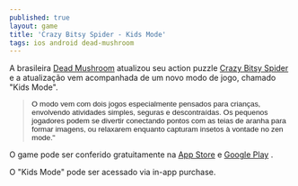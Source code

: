 ```yaml
---
published: true
layout: game
title: 'Crazy Bitsy Spider - Kids Mode'
tags: ios android dead-mushroom
---
```


 
A brasileira <a href="http://www.deadmushroom.com/" target="_blank">Dead Mushroom</a>
 atualizou seu action puzzle <a href="http://jogosdaqui.blog.uol.com.br/arch2012-12-01_2012-12-31.html#2012_12-05_18_55_07-154784552-0" target="_self">Crazy Bitsy Spider</a>
 e a atualiza&#231;&#227;o vem acompanhada de um novo modo de jogo, chamado &quot;Kids Mode&quot;.
 
> <span style="color: #222222; font-family: arial, sans-serif; font-size: 13.333333969116211px; text-align: justify;">O modo vem com dois jogos especialmente pensados para crian&#231;as, envolvendo atividades simples, seguras e descontra&#237;das. Os pequenos jogadores podem se divertir conectando pontos com as teias de aranha para formar imagens, ou relaxarem enquanto capturam insetos &#224; vontade no zen mode.&quot;</span>
 

 
<p style="text-align: left;">O game pode ser conferido gratuitamente na <a href="http://bit.ly/JM2MAw" target="_blank">App Store</a>
 e <a href="http://t.co/4PlnprOQ" target="_blank">Google Play</a>
.
<p style="text-align: left;"> 

<p style="text-align: left;"> 
<p style="text-align: left;">O &quot;Kids Mode&quot; pode ser acessado via in-app purchase.
